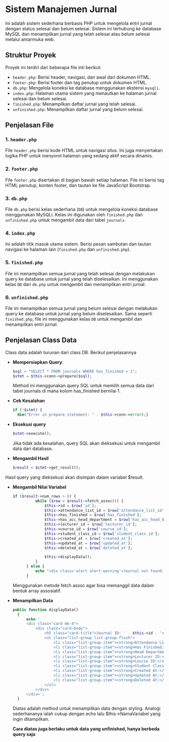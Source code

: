 # Sistem Manajemen Jurnal

Ini adalah sistem sederhana berbasis PHP untuk mengelola entri jurnal dengan status selesai dan belum selesai. Sistem ini terhubung ke database MySQL dan menampilkan jurnal yang telah selesai atau belum selesai melalui antarmuka web.

## Struktur Proyek

Proyek ini terdiri dari beberapa file inti berikut:

- `header.php`: Berisi header, navigasi, dan awal dari dokumen HTML.
- `footer.php`: Berisi footer dan tag penutup untuk dokumen HTML.
- `db.php`: Mengelola koneksi ke database menggunakan ekstensi `mysqli`.
- `index.php`: Halaman utama sistem yang menautkan ke halaman jurnal selesai dan belum selesai.
- `finished.php`: Menampilkan daftar jurnal yang telah selesai.
- `unfinished.php`: Menampilkan daftar jurnal yang belum selesai.

## Penjelasan File

### 1. `header.php`
File `header.php` berisi kode HTML untuk navigasi situs. Ini juga menyertakan logika PHP untuk menyorot halaman yang sedang aktif secara dinamis.

### 2. `footer.php`
File `footer.php` disertakan di bagian bawah setiap halaman. File ini berisi tag HTML penutup, konten footer, dan tautan ke file JavaScript Bootstrap.

### 3. `db.php`
File `db.php` berisi kelas sederhana (`DB`) untuk mengelola koneksi database menggunakan MySQLi. Kelas ini digunakan oleh `finished.php` dan `unfinished.php` untuk mengambil data dari tabel `journals`.

### 4. `index.php`
Ini adalah titik masuk utama sistem. Berisi pesan sambutan dan tautan navigasi ke halaman lain (`finished.php` dan `unfinished.php`).

### 5. `finished.php`
File ini menampilkan semua jurnal yang telah selesai dengan melakukan query ke database untuk jurnal yang telah diselesaikan. Ini menggunakan kelas `DB` dari `db.php` untuk mengambil dan menampilkan entri jurnal.

### 6. `unfinished.php`
File ini menampilkan semua jurnal yang belum selesai dengan melakukan query ke database untuk jurnal yang belum diselesaikan. Sama seperti `finished.php`, file ini menggunakan kelas `DB` untuk mengambil dan menampilkan entri jurnal.


## Penjelasan Class Data
Class data adalah turunan dari class DB. Berikut penjelasannya
- **Mempersiapkan Query**:
  ```php
  $sql = "SELECT * FROM journals WHERE has_finished = 1";
  $stmt = $this->conn->prepare($sql);
  ```
  Method ini menggunakan query SQL untuk memilih semua data dari tabel journals di mana kolom has_finished bernilai 1.
- **Cek Kesalahan**
  ```php
  if (!$stmt) {
    die("Error in prepare statement: " . $this->conn->error);}
  ```
- **Eksekusi query**
  ```php
  $stmt->execute();
  ```
  Jika tidak ada kesalahan, query SQL akan dieksekusi untuk mengambil data dari database.

- **Mengambil Hasil**
  ```php
  $result = $stmt->get_result();
  ```
 Hasil query yang dieksekusi akan disimpan dalam variabel $result.
- **Mengambil Nilai Variabel**
  ```php
  if ($result->num_rows > 0) {
            while ($row = $result->fetch_assoc()) {
                $this->id = $row['id'];
                $this->attendance_list_id = $row['attendance_list_id'];
                $this->has_finished = $row['has_finished'];
                $this->has_acc_head_department = $row['has_acc_head_department'];
                $this->lecturer_id = $row['lecturer_id'];
                $this->course_id = $row['course_id'];
                $this->student_class_id = $row['student_class_id'];
                $this->created_at = $row['created_at'];
                $this->updated_at = $row['updated_at'];
                $this->deleted_at = $row['deleted_at'];

                $this->displayData();
            }
        } else {
            echo "<div class='alert alert-warning'>Journal not found.</div>";
        }
  ```
  Menggunakan metode fetch assoc agar bisa memanggil data dalam bentuk array assosiatif.

- **Menampilkan Data**
  ```php
  public function displayData()
    {
        echo '
        <div class="card mb-4">
            <div class="card-body">
                <h5 class="card-title">Journal ID: ' . $this->id . '</h5>
                <ul class="list-group list-group-flush">
                    <li class="list-group-item"><strong>Attendance List ID:</strong> ' . $this->attendance_list_id . '</li>
                    <li class="list-group-item"><strong>Has Finished:</strong> ' . ($this->has_finished ? 'Yes' : 'No') . '</li>
                    <li class="list-group-item"><strong>Head Department Approval:</strong> ' . ($this->has_acc_head_department ? 'Yes' : 'No') . '</li>
                    <li class="list-group-item"><strong>Lecturer ID:</strong> ' . $this->lecturer_id . '</li>
                    <li class="list-group-item"><strong>Course ID:</strong> ' . $this->course_id . '</li>
                    <li class="list-group-item"><strong>Student Class ID:</strong> ' . $this->student_class_id . '</li>
                    <li class="list-group-item"><strong>Created At:</strong> ' . $this->created_at . '</li>
                    <li class="list-group-item"><strong>Updated At:</strong> ' . $this->updated_at . '</li>
                    <li class="list-group-item"><strong>Deleted At:</strong> ' . ($this->deleted_at ?? 'Not deleted') . '</li>
                </ul>
            </div>
        </div>';
    }
  
  ```
  Diatas adalah method untuk menampilkan data dengan styling. Analogi sederhananya ialah cukup dengan echo lalu $this->NamaVariabel yang ingin ditampilkan.

  **Cara diatas juga berlaku untuk data yang unfinished, hanya berbeda query saja**



